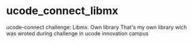 # ucode_connect_libmx
ucode-connect challenge: Libmx. Own library
That's my own library wich was wroted during challenge in ucode innovation campus

